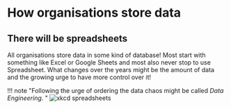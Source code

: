# How organisations store data

## There will be spreadsheets
All organisations store data in some kind of database! Most start with something like Excel or Google Sheets and most also never stop to use Spreadsheet. What changes over the years might be the amount of data and the growing urge to have more control over it! 

!!! note "Following the urge of ordering the data chaos might be called _Data Engineering_. "
    ![xkcd spreadsheets](https://imgs.xkcd.com/comics/spreadsheets.png) 


